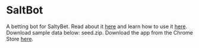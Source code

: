 # SaltBot
A betting bot for SaltyBet. 
Read about it [here](http://explosionduck.com/wp/story-of-a-betting-bot/) and learn how to use it [here](http://explosionduck.com/wp/so-you-want-to-use-saltbot/). Download sample data below: seed.zip. Download the app from the Chrome Store [here](https://chrome.google.com/webstore/detail/saltbot/bholoegapebhflljekancpcnajigaiih).
